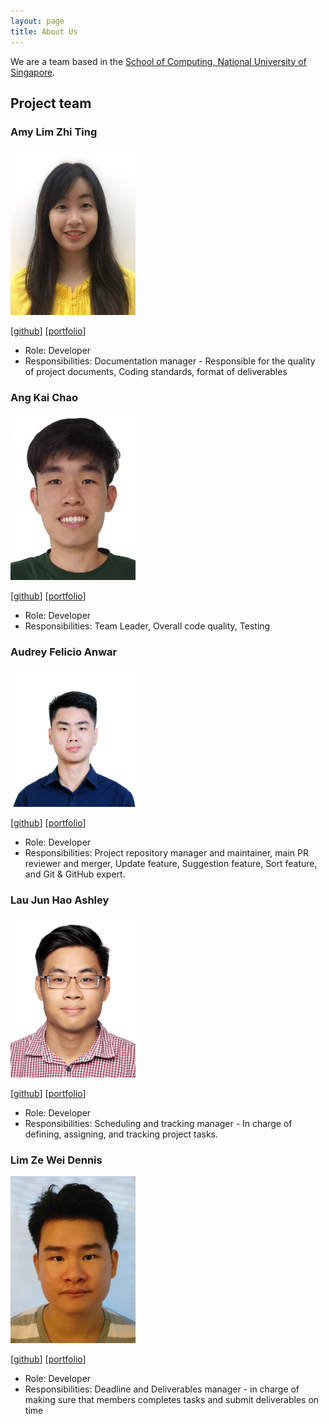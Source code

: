 ```yaml
---
layout: page
title: About Us
---
```


We are a team based in the [School of Computing, National University of Singapore](http://www.comp.nus.edu.sg).

## Project team

### Amy Lim Zhi Ting

<img src="images/amylzting.png" width="200px">

[[github](https://github.com/amylzting)]
[[portfolio](team/amylzting.md)]

* Role: Developer
* Responsibilities: Documentation manager - Responsible for the quality of
project documents, Coding standards, format of deliverables

### Ang Kai Chao

<img src="images/kc-98.png" width="200px">

[[github](https://github.com/kc-98)]
[[portfolio](team/kaichao.md)]

* Role: Developer
* Responsibilities: Team Leader, Overall code quality, Testing

### Audrey Felicio Anwar

<img src="images/audreyfelicio.png" width="200px">

[[github](https://github.com/AudreyFelicio)]
[[portfolio](team/audreyfelicio.md)]

* Role: Developer
* Responsibilities: Project repository manager and maintainer, main PR reviewer and merger, Update feature,
  Suggestion feature, Sort feature, and Git & GitHub expert.


### Lau Jun Hao Ashley

<img src="images/ashley-lau.png" width="200px">

[[github](https://github.com/ashley-lau)]
[[portfolio](team/ashley-lau.md)]

* Role: Developer
* Responsibilities: Scheduling and tracking manager - In charge of defining, assigning, and tracking project tasks.


### Lim Ze Wei Dennis

<img src="images/limzeweidennis.png" width="200px">

[[github](https://github.com/LimZeWeiDennis)]
[[portfolio](team/limzeweidennis.md)]

* Role: Developer
* Responsibilities: Deadline and Deliverables manager - in charge of making sure that
members completes tasks and submit deliverables on time
